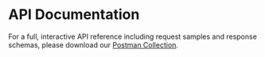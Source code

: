 # API Documentation

For a full, interactive API reference including request samples and response schemas, please download our [Postman Collection](https://drive.google.com/file/d/1UCqJcE4CNJBOX8OXP943W04ZunqlYRN1/view?usp=sharing).